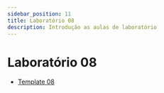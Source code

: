 ```yaml
---
sidebar_position: 11
title: Laboratório 08
description: Introdução as aulas de laboratório
---
```


# Laboratório 08

- [Template 08](https://github.com/ELT73A-LAB-TPL/LAB08)
